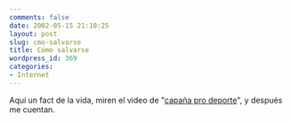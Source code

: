 ```yaml
---
comments: false
date: 2002-05-15 21:10:25
layout: post
slug: cmo-salvarse
title: Cómo salvarse
wordpress_id: 369
categories:
- Internet
---
```


Aquí un fact de la vida, miren el video de &#34;[capaña pro deporte](http://cqc.tv/videos/videos03.html)&#34;, y después me cuentan.




 
